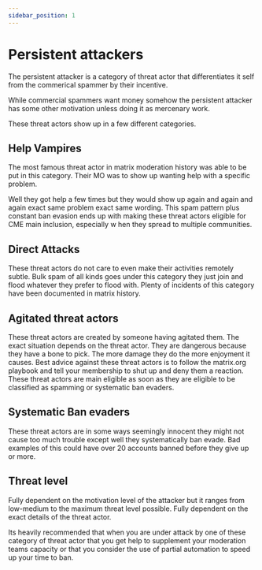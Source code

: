 ```yaml
---
sidebar_position: 1
---
```


# Persistent attackers

The persistent attacker is a category of threat actor
that differentiates it self from the commerical spammer by their incentive.

While commercial spammers want money somehow the persistent attacker
has some other motivation unless doing it as mercenary work.

These threat actors show up in a few different categories.

## Help Vampires

The most famous threat actor in matrix moderation history was able to be
put in this category. Their MO was to show up wanting help with a specific problem.

Well they got help a few times but they would show up again and again and again
exact same problem exact same wording. This spam pattern plus constant ban evasion
ends up with making these threat actors eligible for CME main inclusion, especially w
hen they spread to multiple communities.

## Direct Attacks

These threat actors do not care to even make their activities remotely subtle.
Bulk spam of all kinds goes under this category they just join and flood whatever
they prefer to flood with. Plenty of incidents of this category have been documented in matrix history.

## Agitated threat actors

These threat actors are created by someone having agitated them. The exact
situation depends on the threat actor. They are dangerous because they have
a bone to pick. The more damage they do the more enjoyment it causes. Best
advice against these threat actors is to follow the matrix.org playbook and tell your
membership to shut up and deny them a reaction. These threat actors are main
eligible as soon as they are eligible to be classified as spamming or systematic
ban evaders.

## Systematic Ban evaders

These threat actors are in some ways seemingly innocent they might not cause
too much trouble except well they systematically ban evade. Bad examples of this
could have over 20 accounts banned before they give up or more.

## Threat level

Fully dependent on the motivation level of the attacker but it ranges from low-medium
to the maximum threat level possible. Fully dependent on the exact details of the
threat actor.

Its heavily recommended that when you are under attack by one of these category of
threat actor that you get help to supplement your moderation teams capacity or that you
consider the use of partial automation to speed up your time to ban.
